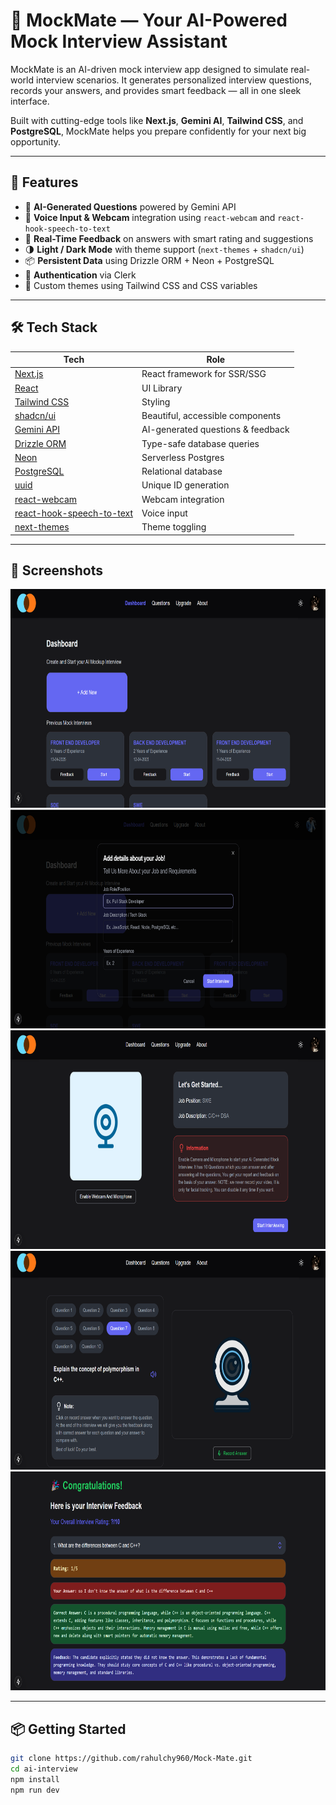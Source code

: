 # 🧠 MockMate — Your AI-Powered Mock Interview Assistant

MockMate is an AI-driven mock interview app designed to simulate real-world interview scenarios. It generates personalized interview questions, records your answers, and provides smart feedback — all in one sleek interface.

Built with cutting-edge tools like **Next.js**, **Gemini AI**, **Tailwind CSS**, and **PostgreSQL**, MockMate helps you prepare confidently for your next big opportunity.

---

## 🚀 Features

- 🎯 **AI-Generated Questions** powered by Gemini API
- 🎤 **Voice Input & Webcam** integration using `react-webcam` and `react-hook-speech-to-text`
- 📝 **Real-Time Feedback** on answers with smart rating and suggestions
- 🌗 **Light / Dark Mode** with theme support (`next-themes` + `shadcn/ui`)
- 📦 **Persistent Data** using Drizzle ORM + Neon + PostgreSQL
- 🔐 **Authentication** via Clerk
- 🎨 Custom themes using Tailwind CSS and CSS variables

---

## 🛠️ Tech Stack

| Tech | Role |
|------|------|
| [Next.js](https://nextjs.org/) | React framework for SSR/SSG |
| [React](https://reactjs.org/) | UI Library |
| [Tailwind CSS](https://tailwindcss.com/) | Styling |
| [shadcn/ui](https://ui.shadcn.com/) | Beautiful, accessible components |
| [Gemini API](https://ai.google.dev/) | AI-generated questions & feedback |
| [Drizzle ORM](https://orm.drizzle.team/) | Type-safe database queries |
| [Neon](https://neon.tech/) | Serverless Postgres |
| [PostgreSQL](https://www.postgresql.org/) | Relational database |
| [uuid](https://www.npmjs.com/package/uuid) | Unique ID generation |
| [react-webcam](https://www.npmjs.com/package/react-webcam) | Webcam integration |
| [react-hook-speech-to-text](https://www.npmjs.com/package/react-hook-speech-to-text) | Voice input |
| [next-themes](https://www.npmjs.com/package/next-themes) | Theme toggling |

---

## 📸 Screenshots

<p align="center">
  <img src="/Images/1.png" alt="Home Screen" width="600" height="350" />
  <img src="/Images/2.png" alt="Job Description Entry" width="600" height="350" />
  <img src="/Images/3.png" alt="Question View" width="600" height="350" />
  <img src="/Images/4.png" alt="Answer Recording" width="600" height="350" />
  <img src="/Images/5.png" alt="Voice Input" width="600" height="350" />
</p>


---

## 📦 Getting Started

```bash
git clone https://github.com/rahulchy960/Mock-Mate.git
cd ai-interview
npm install
npm run dev
